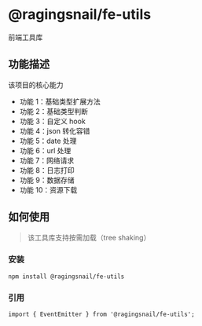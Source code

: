 # @ragingsnail/fe-utils

前端工具库

## 功能描述

该项目的核心能力

- 功能 1：基础类型扩展方法
- 功能 2：基础类型判断
- 功能 3：自定义 hook
- 功能 4：json 转化容错
- 功能 5：date 处理
- 功能 6：url 处理
- 功能 7：网络请求
- 功能 8：日志打印
- 功能 9：数据存储
- 功能 10：资源下载

## 如何使用

> 该工具库支持按需加载（tree shaking）

### 安装

```shell
npm install @ragingsnail/fe-utils
```

### 引用

```
import { EventEmitter } from '@ragingsnail/fe-utils';
```
